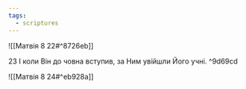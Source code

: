 ```yaml
---
tags:
  - scriptures
---
```


![[Матвія 8 22#^8726eb]]

23 І коли Він до човна вступив, за Ним увійшли Його учні. ^9d69cd

![[Матвія 8 24#^eb928a]]